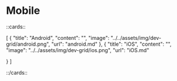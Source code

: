 # Mobile

::cards::

[
  {
    "title": "Android",
    "content": "",
    "image": "../../assets/img/dev-grid/android.png",
    "url": "android.md"
  },
  {
    "title": "iOS",
    "content": "",
    "image": "../../assets/img/dev-grid/ios.png",
    "url": "iOS.md"

  }
]

::/cards::

